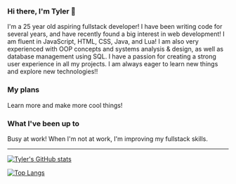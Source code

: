 ### Hi there, I'm Tyler 👋

I'm a 25 year old aspiring fullstack developer! I have been writing code for several years, and have recently found a big interest in web development! I am fluent in JavaScript, HTML, CSS, Java, and Lua! I am also very experienced with OOP concepts and systems analysis & design, as well as database management using SQL. I have a passion for creating a strong user experience in all my projects. I am always eager to learn new things and explore new technologies!!

### My plans
Learn more and make more cool things!

### What I've been up to
Busy at work! When I'm not at work, I'm improving my fullstack skills.


----

[![Tyler's GitHub stats](https://github-readme-stats.vercel.app/api?username=tyler-hawkins&theme=dark&show_icons=true)](https://github.com/anuraghazra/github-readme-stats)

[![Top Langs](https://github-readme-stats.vercel.app/api/top-langs/?username=tyler-hawkins&theme=dark&layout=compact)](https://github.com/anuraghazra/github-readme-stats)
